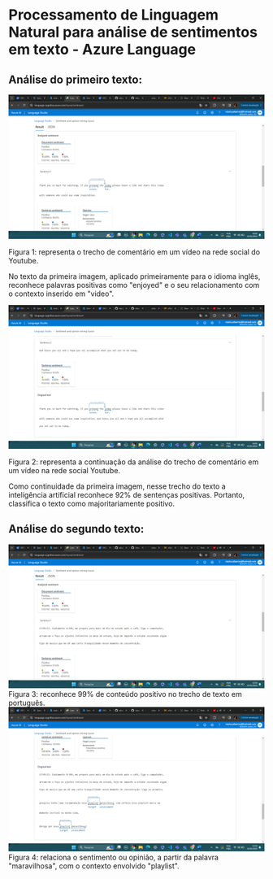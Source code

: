 # Processamento de Linguagem Natural para análise de sentimentos em texto - Azure Language


## Análise do primeiro texto:
<img src="print_resultados/relato_youtuber1.png"/>

Figura 1: representa o trecho de comentário em um vídeo na rede social do Youtube.

No texto da primeira imagem, aplicado primeiramente para o idioma inglês, reconhece palavras positivas como "enjoyed" e
o seu relacionamento com o contexto inserido em "video".

<img src="print_resultados/relato_youtuber2.png"/>

Figura 2: representa a continuação da análise do trecho de comentário em um vídeo na rede social Youtube.


Como continuidade da primeira imagem, nesse trecho do texto a inteligência artificial reconhece 92% de sentenças positivas.
Portanto, classifica o texto como majoritariamente positivo.


## Análise do segundo texto:

<img src="print_resultados/comentario_playlist.png"/>
Figura 3: reconhece 99% de conteúdo positivo no trecho de texto em português.

<img src="print_resultados/comentario_playlist1.png"/>
Figura 4: relaciona o sentimento ou opinião, a partir da palavra "maravilhosa", com o contexto envolvido "playlist".



